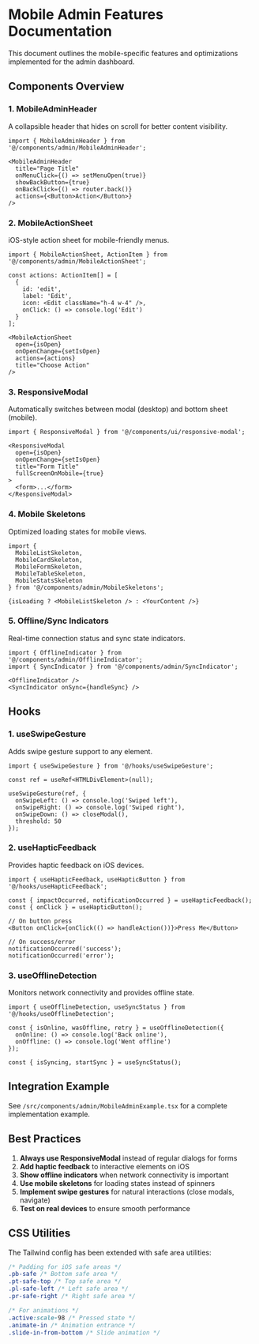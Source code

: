 # Mobile Admin Features Documentation

This document outlines the mobile-specific features and optimizations implemented for the admin dashboard.

## Components Overview

### 1. MobileAdminHeader
A collapsible header that hides on scroll for better content visibility.

```tsx
import { MobileAdminHeader } from '@/components/admin/MobileAdminHeader';

<MobileAdminHeader
  title="Page Title"
  onMenuClick={() => setMenuOpen(true)}
  showBackButton={true}
  onBackClick={() => router.back()}
  actions={<Button>Action</Button>}
/>
```

### 2. MobileActionSheet
iOS-style action sheet for mobile-friendly menus.

```tsx
import { MobileActionSheet, ActionItem } from '@/components/admin/MobileActionSheet';

const actions: ActionItem[] = [
  {
    id: 'edit',
    label: 'Edit',
    icon: <Edit className="h-4 w-4" />,
    onClick: () => console.log('Edit')
  }
];

<MobileActionSheet
  open={isOpen}
  onOpenChange={setIsOpen}
  actions={actions}
  title="Choose Action"
/>
```

### 3. ResponsiveModal
Automatically switches between modal (desktop) and bottom sheet (mobile).

```tsx
import { ResponsiveModal } from '@/components/ui/responsive-modal';

<ResponsiveModal
  open={isOpen}
  onOpenChange={setIsOpen}
  title="Form Title"
  fullScreenOnMobile={true}
>
  <form>...</form>
</ResponsiveModal>
```

### 4. Mobile Skeletons
Optimized loading states for mobile views.

```tsx
import { 
  MobileListSkeleton,
  MobileCardSkeleton,
  MobileFormSkeleton,
  MobileTableSkeleton,
  MobileStatsSkeleton 
} from '@/components/admin/MobileSkeletons';

{isLoading ? <MobileListSkeleton /> : <YourContent />}
```

### 5. Offline/Sync Indicators
Real-time connection status and sync state indicators.

```tsx
import { OfflineIndicator } from '@/components/admin/OfflineIndicator';
import { SyncIndicator } from '@/components/admin/SyncIndicator';

<OfflineIndicator />
<SyncIndicator onSync={handleSync} />
```

## Hooks

### 1. useSwipeGesture
Adds swipe gesture support to any element.

```tsx
import { useSwipeGesture } from '@/hooks/useSwipeGesture';

const ref = useRef<HTMLDivElement>(null);

useSwipeGesture(ref, {
  onSwipeLeft: () => console.log('Swiped left'),
  onSwipeRight: () => console.log('Swiped right'),
  onSwipeDown: () => closeModal(),
  threshold: 50
});
```

### 2. useHapticFeedback
Provides haptic feedback on iOS devices.

```tsx
import { useHapticFeedback, useHapticButton } from '@/hooks/useHapticFeedback';

const { impactOccurred, notificationOccurred } = useHapticFeedback();
const { onClick } = useHapticButton();

// On button press
<Button onClick={onClick(() => handleAction())}>Press Me</Button>

// On success/error
notificationOccurred('success');
notificationOccurred('error');
```

### 3. useOfflineDetection
Monitors network connectivity and provides offline state.

```tsx
import { useOfflineDetection, useSyncStatus } from '@/hooks/useOfflineDetection';

const { isOnline, wasOffline, retry } = useOfflineDetection({
  onOnline: () => console.log('Back online'),
  onOffline: () => console.log('Went offline')
});

const { isSyncing, startSync } = useSyncStatus();
```

## Integration Example

See `/src/components/admin/MobileAdminExample.tsx` for a complete implementation example.

## Best Practices

1. **Always use ResponsiveModal** instead of regular dialogs for forms
2. **Add haptic feedback** to interactive elements on iOS
3. **Show offline indicators** when network connectivity is important
4. **Use mobile skeletons** for loading states instead of spinners
5. **Implement swipe gestures** for natural interactions (close modals, navigate)
6. **Test on real devices** to ensure smooth performance

## CSS Utilities

The Tailwind config has been extended with safe area utilities:

```css
/* Padding for iOS safe areas */
.pb-safe /* Bottom safe area */
.pt-safe-top /* Top safe area */
.pl-safe-left /* Left safe area */
.pr-safe-right /* Right safe area */

/* For animations */
.active:scale-98 /* Pressed state */
.animate-in /* Animation entrance */
.slide-in-from-bottom /* Slide animation */
```